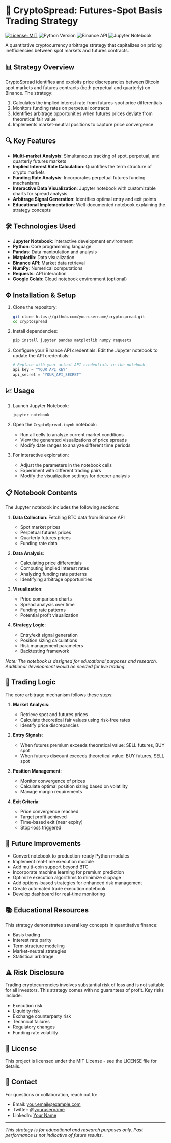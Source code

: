 # 🚀 CryptoSpread: Futures-Spot Basis Trading Strategy

[![License: MIT](https://img.shields.io/badge/License-MIT-yellow.svg)](https://opensource.org/licenses/MIT)
![Python Version](https://img.shields.io/badge/python-3.8%2B-blue)
![Binance API](https://img.shields.io/badge/Binance-API-orange)
![Jupyter Notebook](https://img.shields.io/badge/Jupyter-Notebook-F37626)

A quantitative cryptocurrency arbitrage strategy that capitalizes on pricing inefficiencies between spot markets and futures contracts.

## 📊 Strategy Overview

CryptoSpread identifies and exploits price discrepancies between Bitcoin spot markets and futures contracts (both perpetual and quarterly) on Binance. The strategy:

1. Calculates the implied interest rate from futures-spot price differentials
2. Monitors funding rates on perpetual contracts
3. Identifies arbitrage opportunities when futures prices deviate from theoretical fair value
4. Implements market-neutral positions to capture price convergence

## 🔍 Key Features

- **Multi-market Analysis**: Simultaneous tracking of spot, perpetual, and quarterly futures markets
- **Implied Interest Rate Calculation**: Quantifies the term structure of crypto markets
- **Funding Rate Analysis**: Incorporates perpetual futures funding mechanisms
- **Interactive Data Visualization**: Jupyter notebook with customizable charts for spread analysis
- **Arbitrage Signal Generation**: Identifies optimal entry and exit points
- **Educational Implementation**: Well-documented notebook explaining the strategy concepts

## 🛠️ Technologies Used

- **Jupyter Notebook**: Interactive development environment
- **Python**: Core programming language
- **Pandas**: Data manipulation and analysis
- **Matplotlib**: Data visualization
- **Binance API**: Market data retrieval
- **NumPy**: Numerical computations
- **Requests**: API interaction
- **Google Colab**: Cloud notebook environment (optional)

## ⚙️ Installation & Setup

1. Clone the repository:
   ```bash
   git clone https://github.com/yourusername/cryptospread.git
   cd cryptospread
   ```

2. Install dependencies:
   ```bash
   pip install jupyter pandas matplotlib numpy requests
   ```

3. Configure your Binance API credentials:
   Edit the Jupyter notebook to update the API credentials:
   ```python
   # Replace with your actual API credentials in the notebook
   api_key = "YOUR_API_KEY"
   api_secret = "YOUR_API_SECRET"
   ```

## 📈 Usage

1. Launch Jupyter Notebook:
   ```bash
   jupyter notebook
   ```

2. Open the `CryptoSpread.ipynb` notebook:
   - Run all cells to analyze current market conditions
   - View the generated visualizations of price spreads
   - Modify date ranges to analyze different time periods

3. For interactive exploration:
   - Adjust the parameters in the notebook cells
   - Experiment with different trading pairs
   - Modify the visualization settings for deeper analysis

## 📋 Notebook Contents

The Jupyter notebook includes the following sections:

1. **Data Collection**: Fetching BTC data from Binance API
   - Spot market prices
   - Perpetual futures prices
   - Quarterly futures prices
   - Funding rate data

2. **Data Analysis**:
   - Calculating price differentials
   - Computing implied interest rates
   - Analyzing funding rate patterns
   - Identifying arbitrage opportunities

3. **Visualization**:
   - Price comparison charts
   - Spread analysis over time
   - Funding rate patterns
   - Potential profit visualization

4. **Strategy Logic**:
   - Entry/exit signal generation
   - Position sizing calculations
   - Risk management parameters
   - Backtesting framework

*Note: The notebook is designed for educational purposes and research. Additional development would be needed for live trading.*

## 🔄 Trading Logic

The core arbitrage mechanism follows these steps:

1. **Market Analysis**:
   - Retrieve spot and futures prices
   - Calculate theoretical fair values using risk-free rates
   - Identify price discrepancies

2. **Entry Signals**:
   - When futures premium exceeds theoretical value: SELL futures, BUY spot
   - When futures discount exceeds theoretical value: BUY futures, SELL spot

3. **Position Management**:
   - Monitor convergence of prices
   - Calculate optimal position sizing based on volatility
   - Manage margin requirements

4. **Exit Criteria**:
   - Price convergence reached
   - Target profit achieved
   - Time-based exit (near expiry)
   - Stop-loss triggered

## 🧪 Future Improvements

- Convert notebook to production-ready Python modules
- Implement real-time execution module
- Add multi-coin support beyond BTC
- Incorporate machine learning for premium prediction
- Optimize execution algorithms to minimize slippage
- Add options-based strategies for enhanced risk management
- Create automated trade execution notebook
- Develop dashboard for real-time monitoring

## 📚 Educational Resources

This strategy demonstrates several key concepts in quantitative finance:

- Basis trading
- Interest rate parity
- Term structure modeling
- Market-neutral strategies
- Statistical arbitrage

## ⚠️ Risk Disclosure

Trading cryptocurrencies involves substantial risk of loss and is not suitable for all investors. This strategy comes with no guarantees of profit. Key risks include:

- Execution risk
- Liquidity risk
- Exchange counterparty risk
- Technical failures
- Regulatory changes
- Funding rate volatility

## 📄 License

This project is licensed under the MIT License - see the LICENSE file for details.

## 📧 Contact

For questions or collaboration, reach out to:
- Email: your.email@example.com
- Twitter: [@yourusername](https://twitter.com/yourusername)
- LinkedIn: [Your Name](https://linkedin.com/in/yourname)

---

*This strategy is for educational and research purposes only. Past performance is not indicative of future results.*